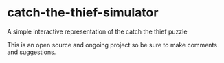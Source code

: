 # catch-the-thief-simulator
 A simple interactive representation of the catch the thief puzzle

 This is an open source and ongoing project so be sure to make comments and suggestions.
